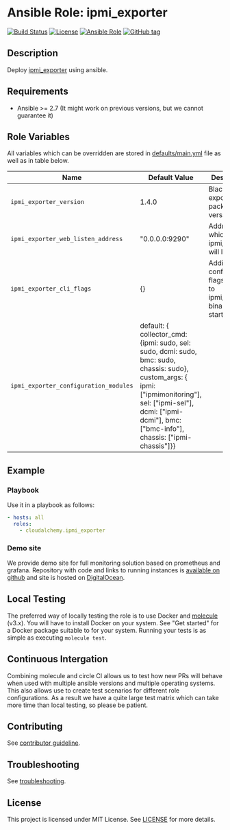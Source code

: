 # Ansible Role: ipmi_exporter

[![Build Status](https://travis-ci.com/cloudalchemy/ansible-ipmi_exporter.svg?branch=master)](https://travis-ci.com/cloudalchemy/ansible-ipmi_exporter)
[![License](https://img.shields.io/badge/license-MIT%20License-brightgreen.svg)](https://opensource.org/licenses/MIT)
[![Ansible Role](https://img.shields.io/badge/ansible%20role-cloudalchemy.ipmi_exporter-blue.svg)](https://galaxy.ansible.com/cloudalchemy/ipmi_exporter/)
[![GitHub tag](https://img.shields.io/github/tag/cloudalchemy/ansible-ipmi_exporter.svg)](https://github.com/cloudalchemy/ansible-ipmi_exporter/tags)

## Description

Deploy [ipmi_exporter](https://github.com/prometheus/ipmi_exporter) using ansible.

## Requirements

- Ansible >= 2.7 (It might work on previous versions, but we cannot guarantee it)

## Role Variables

All variables which can be overridden are stored in [defaults/main.yml](defaults/main.yml) file as well as in table below.

| Name           | Default Value | Description                        |
| -------------- | ------------- | -----------------------------------|
| `ipmi_exporter_version` | 1.4.0 | Blackbox exporter package version |
| `ipmi_exporter_web_listen_address` | "0.0.0.0:9290" | Address on which ipmi_exporter will listen |
| `ipmi_exporter_cli_flags` | {} | Additional configuration flags passed to ipmi_exporter binary at startup |
| `ipmi_exporter_configuration_modules` | default: { collector_cmd: {ipmi: sudo, sel: sudo, dcmi: sudo, bmc: sudo, chassis: sudo}, custom_args: { ipmi: ["ipmimonitoring"], sel: ["ipmi-sel"],  dcmi: ["ipmi-dcmi"], bmc: ["bmc-info"],  chassis: ["ipmi-chassis"]}} | |


## Example

### Playbook

Use it in a playbook as follows:
```yaml
- hosts: all
  roles:
    - cloudalchemy.ipmi_exporter
```

### Demo site

We provide demo site for full monitoring solution based on prometheus and grafana. Repository with code and links to running instances is [available on github](https://github.com/cloudalchemy/demo-site) and site is hosted on [DigitalOcean](https://digitalocean.com).

## Local Testing

The preferred way of locally testing the role is to use Docker and [molecule](https://github.com/ansible-community/molecule) (v3.x). You will have to install Docker on your system. See "Get started" for a Docker package suitable to for your system. Running your tests is as simple as executing `molecule test`.

## Continuous Intergation

Combining molecule and circle CI allows us to test how new PRs will behave when used with multiple ansible versions and multiple operating systems. This also allows use to create test scenarios for different role configurations. As a result we have a quite large test matrix which can take more time than local testing, so please be patient.

## Contributing

See [contributor guideline](CONTRIBUTING.md).

## Troubleshooting

See [troubleshooting](TROUBLESHOOTING.md).

## License

This project is licensed under MIT License. See [LICENSE](/LICENSE) for more details.
